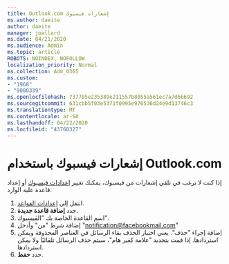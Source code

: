 ```yaml
---
title: Outlook.com إشعارات فيسبوك
ms.author: daeite
author: daeite
manager: joallard
ms.date: 04/21/2020
ms.audience: Admin
ms.topic: article
ROBOTS: NOINDEX, NOFOLLOW
localization_priority: Normal
ms.collection: Adm_O365
ms.custom:
- "1968"
- "9000339"
ms.openlocfilehash: 737785e235389e211557b8055a561ec7a7d66692
ms.sourcegitcommit: 631cbb5f03e5371f0995e976536d24e9d13746c3
ms.translationtype: MT
ms.contentlocale: ar-SA
ms.lasthandoff: 04/22/2020
ms.locfileid: "43760327"
---
```

# <a name="facebook-notifications-using-outlookcom"></a>إشعارات فيسبوك باستخدام Outlook.com

إذا كنت لا ترغب في تلقي إشعارات من فيسبوك، يمكنك تغيير [إعدادات فيسبوك](https://aka.ms/facebook-notifications-settings) أو إعداد قاعدة علبة الوارد.

1. انتقل إلى [إعدادات القواعد](https://outlook.live.com/mail/options/mail/rules/inboxRules).
1. حدد **إضافة قاعدة جديدة**.
1. اسم القاعدة الخاصة بك "الفيسبوك".
1. إضافة شرط "من" وأدخل "notification@facebookmail.com"
1. إضافة إجراء "حذف". يعني اختيار الحذف بقاء الرسائل في العناصر المحذوفة ويمكن استردادها. إذا قمت بتحديد "علامة كغير هام"، سيتم حذف الرسائل تلقائيًا ولا يمكن استردادها.
1. حدد **حفظ**.